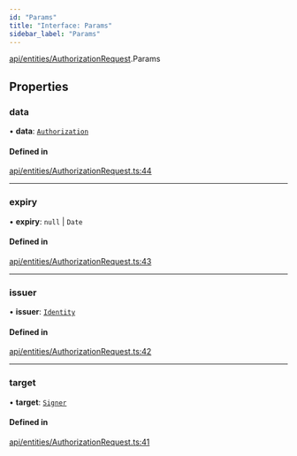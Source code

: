 ```yaml
---
id: "Params"
title: "Interface: Params"
sidebar_label: "Params"
---
```


[api/entities/AuthorizationRequest](../../../../../modules/API/Entities/AuthorizationRequest/AuthorizationRequest.md).Params

## Properties

### data

• **data**: [`Authorization`](../../../../../modules/API/Entities/Types/Types.md#authorization)

#### Defined in

[api/entities/AuthorizationRequest.ts:44](https://github.com/PolymeshAssociation/polymesh-sdk/blob/978e4ded6/src/api/entities/AuthorizationRequest.ts#L44)

___

### expiry

• **expiry**: ``null`` \| `Date`

#### Defined in

[api/entities/AuthorizationRequest.ts:43](https://github.com/PolymeshAssociation/polymesh-sdk/blob/978e4ded6/src/api/entities/AuthorizationRequest.ts#L43)

___

### issuer

• **issuer**: [`Identity`](../../../../../classes/API/Entities/Identity/Identity.md)

#### Defined in

[api/entities/AuthorizationRequest.ts:42](https://github.com/PolymeshAssociation/polymesh-sdk/blob/978e4ded6/src/api/entities/AuthorizationRequest.ts#L42)

___

### target

• **target**: [`Signer`](../../../../../modules/API/Entities/Types/Types.md#signer)

#### Defined in

[api/entities/AuthorizationRequest.ts:41](https://github.com/PolymeshAssociation/polymesh-sdk/blob/978e4ded6/src/api/entities/AuthorizationRequest.ts#L41)
